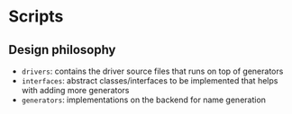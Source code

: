 # Scripts

## Design philosophy

- `drivers`: contains the driver source files that runs on top of generators
- `interfaces`: abstract classes/interfaces to be implemented that helps with adding more generators
- `generators`: implementations on the backend for name generation